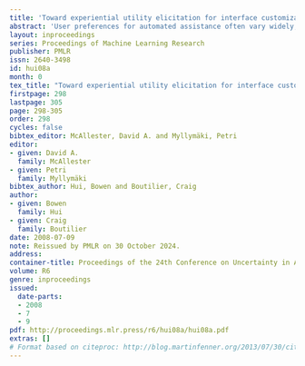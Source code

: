 ```yaml
---
title: 'Toward experiential utility elicitation for interface customization'
abstract: 'User preferences for automated assistance often vary widely, depending on the situation, and quality or presentation of help. Developing effective models to learn individual preferences online requires domain models that associate observations of user behavior with their utility functions, which in turn can be constructed using utility elicitation techniques. However, most elicitation methods ask for users’ predicted utilities based on hypothetical scenarios rather than more realistic experienced utilities. This is especially true in interface customization, where users are asked to assess novel interface designs. We propose experiential utility elicitation methods for customization and compare these to predictive methods. As experienced utilities have been argued to better reflect true preferences in behavioral decision making, the purpose here is to investigate accurate and efficient procedures that are suitable for software domains. Unlike conventional elicitation, our results indicate that an experiential approach helps people understand stochastic outcomes, as well as better appreciate the sequential utility of intelligent assistance.'
layout: inproceedings
series: Proceedings of Machine Learning Research
publisher: PMLR
issn: 2640-3498
id: hui08a
month: 0
tex_title: "Toward experiential utility elicitation for interface customization"
firstpage: 298
lastpage: 305
page: 298-305
order: 298
cycles: false
bibtex_editor: McAllester, David A. and Myllymäki, Petri
editor:
- given: David A.
  family: McAllester
- given: Petri
  family: Myllymäki
bibtex_author: Hui, Bowen and Boutilier, Craig
author:
- given: Bowen
  family: Hui
- given: Craig
  family: Boutilier 
date: 2008-07-09
note: Reissued by PMLR on 30 October 2024.
address:
container-title: Proceedings of the 24th Conference on Uncertainty in Artificial Intelligence
volume: R6
genre: inproceedings
issued:
  date-parts:
  - 2008
  - 7
  - 9
pdf: http://proceedings.mlr.press/r6/hui08a/hui08a.pdf
extras: []
# Format based on citeproc: http://blog.martinfenner.org/2013/07/30/citeproc-yaml-for-bibliographies/
---
```

